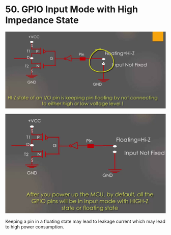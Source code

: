 # 50. GPIO Input Mode with High Impedance State



![01](https://github.com/knightsummon/Mastering-Microcontroller-and-Embedded-Driver-Development/blob/main/14.%20GPIO%20must%20knows/50.%20GPIO%20Input%20Mode%20with%20High%20Impedance%20State.assets/01.jpg)

![02](https://github.com/knightsummon/Mastering-Microcontroller-and-Embedded-Driver-Development/blob/main/14.%20GPIO%20must%20knows/50.%20GPIO%20Input%20Mode%20with%20High%20Impedance%20State.assets/02.jpg)

Keeping a pin in a floating state may lead to leakage current which may lead to high power consumption.

